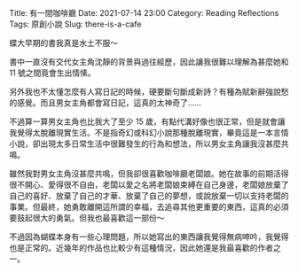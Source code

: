 Title: 有一間咖啡廳
Date: 2021-07-14 23:00
Category: Reading Reflections
Tags: 原創小說
Slug: there-is-a-cafe

蝶大早期的書我真是水土不服～

書中一直沒有交代女主角沈靜的背景與過往經歷，因此讓我很難以理解為甚麼她和 11 號之間竟會生出情愫。

另外我也不太懂怎麼有人寫日記的時候，硬要斷句斷成新詩？有種為賦新辭強說愁的感覺。而且男女主角都會寫日記，這真的太神奇了……

不過算一算男女主角也比我大了至少 15 歲，有點代溝好像也很正常，但是就會讓我覺得太脫離現實生活。不是指奇幻或科幻小說那種脫離現實，畢竟這是一本言情小說，卻出現太多日常生活中很難發生的行為和想法，所以男女主角讓我沒甚麼共鳴。

雖然我對男女主角沒甚麼共鳴，但我卻很喜歡咖啡廳老闆娘。她在故事的前期活得很不開心、愛得很不自由，老闆以愛之名將老闆娘束縛在自己身邊，老闆娘放棄了自己的喜好、放棄了自己的才華、放棄了自己的夢想，或說放棄一切以支持老闆的事業。但最終，她勇敢離開這所謂的幸福，去追尋其他更重要的東西，這真的必須要鼓起很大的勇氣。但我也最喜歡這一部份～

不過因為蝴蝶本身有一些心理問題，所以她寫出的東西讓我覺得無病呻吟，我覺得也是正常的。近幾年的作品也比較少有這種情況，因此她還是我最喜歡的作者之一。